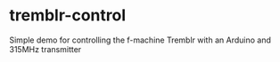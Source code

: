 # tremblr-control
Simple demo for controlling the f-machine Tremblr with an Arduino and 315MHz transmitter
